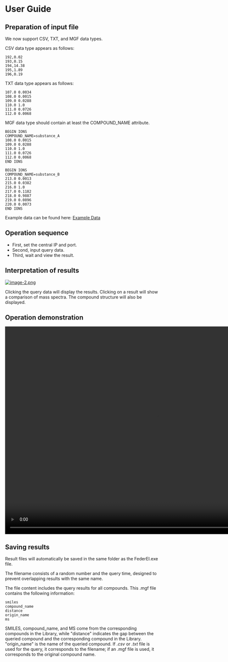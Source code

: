 # User Guide

## Preparation of input file
We now support CSV, TXT, and MGF data types.

CSV data type appears as follows:

```
192,0.02
193,0.15
194,14.38
195,1.89
196,0.19
```

TXT data type appears as follows:

```
107.0 0.0034
108.0 0.0015 
109.0 0.0288 
110.0 1.0 
111.0 0.0726 
112.0 0.0068
```

MGF data type should contain at least the COMPOUND_NAME attribute.

```
BEGIN IONS
COMPOUND_NAME=substance_A
108.0 0.0015 
109.0 0.0288 
110.0 1.0 
111.0 0.0726 
112.0 0.0068
END IONS

BEGIN IONS
COMPOUND_NAME=substance_B
213.0 0.0013 
215.0 0.0382 
216.0 1.0 
217.0 0.1182 
218.0 0.9887
219.0 0.0896
220.0 0.0073 
END IONS
```

Example data can be found here: 
[Example Data](https://github.com/wustjie/wustjie.github.io/releases/download/FederEI/test_data.rar)


## Operation sequence

- First, set the central IP and port.
- Second, input query data.
- Third, wait and view the result.

## Interpretation of results

[![image-2.png](https://i.postimg.cc/s2cG5cyJ/image-2.png)](https://postimg.cc/7C5LkS5C)

Clicking the query data will display the results. Clicking on a result will show a comparison of mass spectra. 
The compound structure will also be displayed.

## Operation demonstration
<video controls src="2024-05-06 10-31-01.mp4" controls="controls" width="1000" height="680"></video>

## Saving results
Result files will automatically be saved in the same folder as the FederEI.exe file. 

The filename consists of a random number and the query time, designed to prevent overlapping results with the same name.

The file content includes the query results for all compounds. This .mgf file contains the following information:

    smiles
    compound_name
    distance
    origin_name
    ms

SMILES, compound_name, and MS come from the corresponding compounds in the Library, while "distance" indicates the gap between the queried compound and the corresponding compound in the Library. "origin_name" is the name of the queried compound. If *.csv* or *.txt* file is used for the query, it corresponds to the filename; if an .mgf file is used, it corresponds to the original compound name.